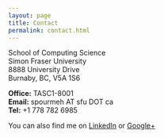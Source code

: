 ```yaml
---
layout: page
title: Contact
permalink: contact.html
---
```


<p>
	School of Computing Science <br>
	Simon Fraser University<br>
	8888 University Drive<br>
	Burnaby, BC, V5A 1S6<br>
</p>


<p>
	<b>Office:</b> TASC1-8001 <br>
	<b>Email:</b> spourmeh AT sfu DOT ca <br>
	<b>Tel:</b> +1 778 782 6985 <br>
</p>


<p>
	<!-- Gmail
     <a href="http://www.google.com/recaptcha/mailhide/d?k=01XhKzlHgqsUmWBGJWWAENBQ==&amp;c=dEbdnfkYjSDrAeV0PSdoPA==" onclick="window.open('http://www.google.com/recaptcha/mailhide/d?k\07501XhKzlHgqsUmWBGJWWAENBQ\75\75\46c\75dEbdnfkYjSDrAeV0PSdoPA\75\075', '', 'toolbar=0,scrollbars=0,location=0,statusbar=0,menubar=0,resizable=0,width=500,height=300'); return false;" title="spourmeh [at] sfu [dot] ca">e-mail</a> 
 	-->
     You can also find me on <a href="http://ca.linkedin.com/in/shpourmehr/">LinkedIn</a> or <a href="https://plus.google.com/u/0/">Google+</a>
  </p>	